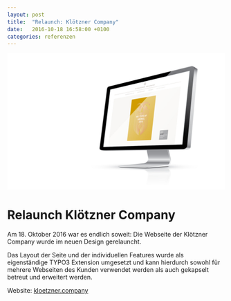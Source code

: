 ```yaml
---
layout: post
title:  "Relaunch: Klötzner Company"
date:   2016-10-18 16:58:00 +0100
categories: referenzen
---
```


![Website: kloetzner.company](/images/posts/2016-10-18/monitor-kloetzner.jpg)

# Relaunch Klötzner Company

Am 18. Oktober 2016 war es endlich soweit: Die Webseite der Klötzner Company wurde im neuen Design gerelauncht.

Das Layout der Seite und der individuellen Features wurde als eigenständige TYPO3 Extension umgesetzt und kann hierdurch sowohl für mehrere Webseiten des Kunden verwendet werden als auch gekapselt betreut und erweitert werden.

Website: [kloetzner.company][kloetzner-company]

[kloetzner-company]: https://kloetzner-company
